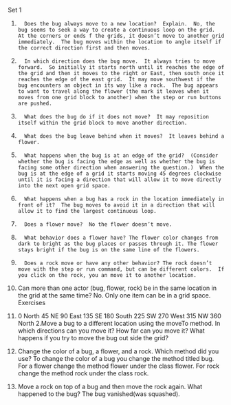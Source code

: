 Set 1
1.       Does the bug always move to a new location?  Explain.  No, the bug seems to seek a way to create a continuous loop on the grid.  At the corners or ends f the grids, it doesn’t move to another grid immediately.  The bug moves within the location to angle itself if the correct direction first and then moves.

2.       In which direction does the bug move.  It always tries to move forward.  So initially it starts north until it reaches the edge of the grid and then it moves to the right or East, then south once it reaches the edge of the east grid.  It may move southwest if the bug encounters an object in its way like a rock.  The bug appears to want to travel along the flower (the mark it leaves when it moves from one grid block to another) when the step or run buttons are pushed.

3.       What does the bug do if it does not move?  It may reposition itself within the grid block to move another direction.

4.       What does the bug leave behind when it moves?  It leaves behind a flower.

5.       What happens when the bug is at an edge of the grid?  (Consider whether the bug is facing the edge as well as whether the bug is facing some other direction when answering the question.)  When the bug is at the edge of a grid it starts moving 45 degrees clockwise until it is facing a direction that will allow it to move directly into the next open grid space.

6.       What happens when a bug has a rock in the location immediately in front of it?  The bug moves to avoid it in a direction that will allow it to find the largest continuous loop.

7.       Does a flower move?  No the flower doesn’t move.

8.       What behavior does a flower have? The flower color changes from dark to bright as the bug places or passes through it. The flower stays bright if the bug is on the same line of the flowers.

9.       Does a rock move or have any other behavior? The rock doesn’t move with the step or run command, but can be different colors.  If you click on the rock, you an move it to another location.

10.   Can more than one actor (bug, flower, rock) be in the same location in the grid at the same time?  No.  Only one item can be in a grid space.
Exercises
1. 0 North
   45 NE
   90 East
   135 SE
   180 South
   225 SW
   270 West
   315 NW
   360 North
2.Move a bug to a different location using the moveTo method. In which directions can you move it? How far can you move it? What happens if you try to move the bug out side the grid?

3. Change the color of a bug, a flower, and a rock. Which method did you use? To change the color of a bug you change the method titled bug. For a flower change the method flower under the class flower. For rock change the method rock under the class rock.

4. Move a rock on top of a bug and then move the rock again. What happened to the bug?
The bug vanished(was squashed).
